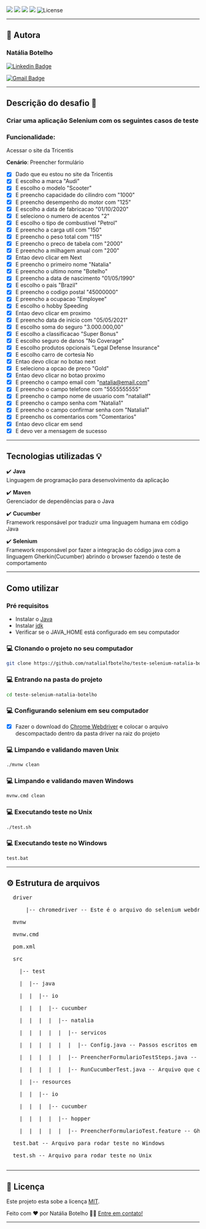 ![](https://img.shields.io/badge/java-v.1.8-blue.svg)
![](https://img.shields.io/badge/cucumber-v.0.0.1-yellow.svg)
![](https://img.shields.io/badge/selenium-v.3.141.59-green.svg)
![](https://img.shields.io/badge/maven-v.3.3-orange.svg)
<img  alt="License"  src="https://img.shields.io/badge/license-MIT-brightgreen">

---

## 🦸 Autora

<h3><b>Natália Botelho</b></h3>  

 [![Linkedin Badge](https://img.shields.io/badge/-Natália-blue?style=flat-square&logo=Linkedin&logoColor=white&link=https://www.linkedin.com/in/natalialfbotelho/)](https://www.linkedin.com/in/natalialfbotelho/)

[![Gmail Badge](https://img.shields.io/badge/-engnataliabotelho@gmail.com-c14438?style=flat-square&logo=Gmail&logoColor=white&link=mailto:engnataliabotelho@gmail.com)](mailto:engnataliabotelho@gmail.com)

---

## Descrição do desafio 🚀
### Criar uma aplicação Selenium com os seguintes casos de teste
### Funcionalidade:
Acessar o site da Tricentis

<b>Cenário</b>: Preencher formulário<br>
- [x] Dado que eu estou no site da Tricentis              	             
- [x] E escolho a marca "Audi"
- [x] E escolho o modelo "Scooter"
- [x] E preencho capacidade do cilindro com "1000"
- [x] E preencho desempenho do motor com "125"
- [x] E escolho a data de fabricacao "01/10/2020"
- [x] E seleciono o numero de acentos "2"
- [x] E escolho o tipo de combustivel "Petrol"
- [x] E preencho a carga util com "150"
- [x] E preencho o peso total com "115"
- [x] E preencho o preco de tabela com "2000"
- [x] E preencho a milhagem anual com "200"               
- [x] Entao devo clicar em Next
- [x] E preencho o primeiro nome "Natalia"
- [x] E preencho o ultimo nome "Botelho"
- [x] E preencho a data de nascimento "01/05/1990"
- [x] E escolho o pais "Brazil"
- [x] E preencho o codigo postal "45000000"
- [x] E preencho a ocupacao "Employee"
- [x] E escolho o hobby Speeding
- [x] Entao devo clicar em proximo
- [x] E preencho data de inicio com "05/05/2021"
- [x] E escolho soma do seguro "3.000.000,00"
- [x] E escolho a classificacao "Super Bonus"
- [x] E escolho seguro de danos "No Coverage"
- [x] E escolho produtos opcionais "Legal Defense Insurance"
- [x] E escolho carro de cortesia No
- [x] Entao devo clicar no botao next
- [x] E seleciono a opcao de preco "Gold"
- [x] Entao devo clicar no botao proximo
- [x] E preencho o campo email com "natalia@email.com"
- [x] E preencho o campo telefone com "5555555555"
- [x] E preencho o campo nome de usuario com "natalialf"       
- [x] E preencho o campo senha com "Natalia1"
- [x] E preencho o campo confirmar senha com "Natalia1"
- [x] E preencho os comentarios com "Comentarios"
- [x] Entao devo clicar em send
- [x] E devo ver a mensagem de sucesso

---

## Tecnologias utilizadas 💡

:heavy_check_mark: <b>Java</b><br>
Linguagem de programação para desenvolvimento da aplicação<br>

:heavy_check_mark: <b>Maven</b><br>
Gerenciador de dependências para o Java<br>

:heavy_check_mark: <b>Cucumber</b><br>
Framework responsável por traduzir uma linguagem humana em código Java<br>

:heavy_check_mark: <b>Selenium</b><br>
Framework responsável por fazer a integração do código java com a linguagem Gherkin(Cucumber) abrindo o browser fazendo o teste de comportamento<br>

---

## Como utilizar

### Pré requisitos

- Instalar o [Java](https://www.java.com/pt-BR/download/ie_manual.jsp?locale=pt_BR)
- Instalar [jdk](https://www.oracle.com/br/java/technologies/javase/javase-jdk8-downloads.html)
- Verificar se o JAVA_HOME está configurado em seu computador

### 💻 Clonando o projeto no seu computador 
 
 ```bash
git clone https://github.com/natalialfbotelho/teste-selenium-natalia-botelho
 ```
 
### 💻 Entrando na pasta do projeto
 
 ```bash
cd teste-selenium-natalia-botelho
 ```

### 💻 Configurando selenium em seu computador
 
-[x] Fazer o download do [Chrome Webdriver](https://chromedriver.chromium.org/downloads) e colocar o arquivo descompactado dentro da pasta driver na raiz do projeto

### 💻 Limpando e validando maven Unix

 ```bash
./mvnw clean
 ```
 
### 💻 Limpando e validando maven Windows

 ```bash
mvnw.cmd clean
 ```

### 💻 Executando teste no Unix

 ```bash
./test.sh
 ```

### 💻 Executando teste no Windows

 ```bash
test.bat
 ```
 
 --------------------------------------------------------------------
 
 ## ⚙️ Estrutura de arquivos
<pre>
  driver <br>
      |-- chromedriver -- Este é o arquivo do selenium webdriver, substitua este arquivo com a versão da sua máquina<br>
  mvnw<br>
  mvnw.cmd<br>
  pom.xml<br>
  src<br>
    |-- test<br>
    |  |-- java<br>
    |  |  |-- io<br>
    |  |  |  |-- cucumber<br>
    |  |  |  |  |-- natalia<br>    
    |  |  |  |  |  |-- servicos<br>
    |  |  |  |  |  |  |-- Config.java -- Passos escritos em java encapsulados para uso comum<br>
    |  |  |  |  |  |-- PreencherFormularioTestSteps.java -- Passos escritos em java com selenium abrindo o browser e testando a aplicação<br>
    |  |  |  |  |  |-- RunCucumberTest.java -- Arquivo que configura a inicialização do Java test <br>
    |  |-- resources<br>
    |  |  |-- io<br>
    |  |  |  |-- cucumber<br>
    |  |  |  |  |-- hopper<br>    
    |  |  |  |  |  |-- PreencherFormularioTest.feature -- Gherkin com os cenários de teste de acordo com o meu cliente<br>
  test.bat -- Arquivo para rodar teste no Windows<br>
  test.sh -- Arquivo para rodar teste no Unix<br>
</pre>


---
  

## 📝 Licença
  

Este projeto esta sobe a licença [MIT](./LICENSE).
  

Feito com ❤️ por Natália Botelho 👋🏽 [Entre em contato!](https://www.linkedin.com/in/natalialfbotelho/)

  

---

